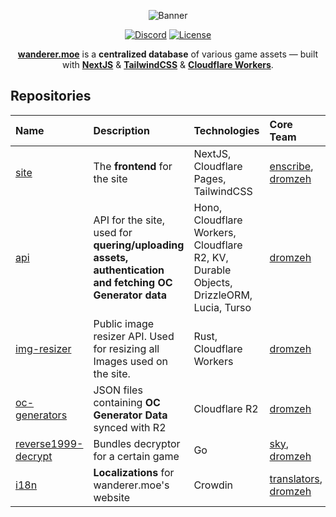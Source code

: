 <div align="center">

![Banner]

[![Discord]](https://discord.wanderer.moe/) [![License]](https://www.gnu.org/licenses/gpl-3.0.en.html#license-text)

[**wanderer.moe**][wanderer.moe] is a **centralized database** of various game assets — built with [**NextJS**](https://nextjs.org/) & [**TailwindCSS**](https://tailwindcss.com/) & [**Cloudflare Workers**](https://www.cloudflare.com/).

</div>

## Repositories

<div align="center">

| Name                          | Description                                                                                               | Technologies                                                                           | Core Team                              |
| :---------------------------- | :-------------------------------------------------------------------------------------------------------- | :--------------------------------------------------------------------------------------| :--------------------------------------|
| [site]                        | The **frontend** for the site                                                                             | NextJS, Cloudflare Pages, TailwindCSS                                                  | [enscribe], [dromzeh]                  |
| [api]                         | API for the site, used for **quering/uploading assets, authentication and fetching OC Generator data**    | Hono, Cloudflare Workers, Cloudflare R2, KV, Durable Objects, DrizzleORM, Lucia, Turso | [dromzeh]                              |
| [img-resizer]                 | Public image resizer API. Used for resizing all Images used on the site.                                  | Rust, Cloudflare Workers                                                               | [dromzeh]                              |
| [oc-generators]               | JSON files containing **OC Generator Data** synced with R2                                                | Cloudflare R2                                                                          | [dromzeh]                              |
| [reverse1999-decrypt]         | Bundles decryptor for a certain game                                                                      | Go                                                                                     | [sky], [dromzeh]                       |
| [i18n]                        | **Localizations** for wanderer.moe's website                                                              | Crowdin                                                                                | [translators], [dromzeh]               |

</div>

[Banner]: https://files.catbox.moe/ye77zq.svg
[wanderer.moe]: https://wanderer.moe
[Site]: https://github.com/wanderer-moe/site
[API]: https://github.com/wanderer-moe/api
[CDN]: https://github.com/wanderer-moe/cdn
[img-resizer]: https://github.com/wanderer-moe/img-resizer
[reverse1999-decrypt]: https://github.com/wanderer-moe/reverse1999-decrypt
[oc-generators]: https://github.com/wanderer-moe/oc-generators
[i18n]: https://github.com/wanderer-moe/i18n
[Discord]: https://img.shields.io/discord/982385887000272956?color=323379&label=discord&style=for-the-badge
[License]: https://img.shields.io/static/v1?label=License&message=GPL-3&color=323379&style=for-the-badge

[translators]: https://wanderer.moe/contributors
[dromzeh]: https://dromzeh.dev/
[enscribe]: https://enscribe.dev/
[sky]: https://github.com/kyaasky
